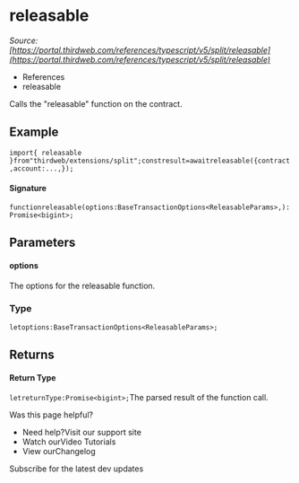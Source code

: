 # releasable

*Source: [https://portal.thirdweb.com/references/typescript/v5/split/releasable](https://portal.thirdweb.com/references/typescript/v5/split/releasable)*

* References
* releasable

Calls the "releasable" function on the contract.

## Example

`import{ releasable }from"thirdweb/extensions/split";constresult=awaitreleasable({contract,account:...,});`
#### Signature

`functionreleasable(options:BaseTransactionOptions<ReleasableParams>,):Promise<bigint>;`
## Parameters

#### options

The options for the releasable function.

### Type

`letoptions:BaseTransactionOptions<ReleasableParams>;`
## Returns

#### Return Type

`letreturnType:Promise<bigint>;`The parsed result of the function call.

Was this page helpful?

* Need help?Visit our support site
* Watch ourVideo Tutorials
* View ourChangelog

Subscribe for the latest dev updates

